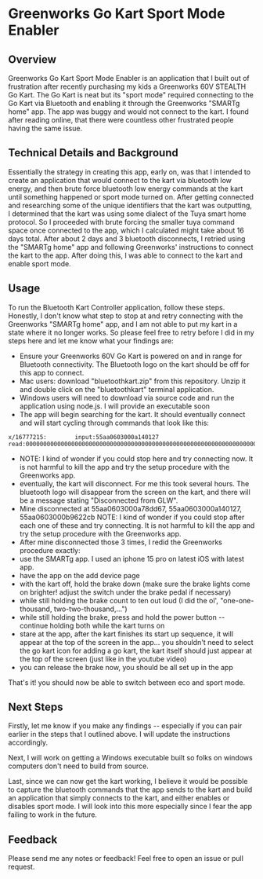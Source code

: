 # Greenworks Go Kart Sport Mode Enabler

## Overview

Greenworks Go Kart Sport Mode Enabler is an application that I built out of frustration after recently purchasing my kids a Greenworks 60V STEALTH Go Kart. The Go Kart is neat but its "sport mode" required connecting to the Go Kart via Bluetooth and enabling it through the Greenworks "SMARTg home" app. The app was buggy and would not connect to the kart. I found after reading online, that there were countless other frustrated people having the same issue. 

## Technical Details and Background

Essentially the strategy in creating this app, early on, was that I intended to create an application that would connect to the kart via bluetooth low energy, and then brute force bluetooth low energy commands at the kart until something happened or sport mode turned on. After getting connected and researching some of the unique identifiers that the kart was outputting, I determined that the kart was using some dialect of the Tuya smart home protocol. So I proceeded with brute forcing the smaller tuya command space once connected to the app, which I calculated might take about 16 days total. After about 2 days and 3 bluetooth disconnects, I retried using the "SMARTg home" app and following Greenworks' instructions to connect the kart to the app. After doing this, I was able to connect to the kart and enable sport mode.

## Usage

To run the Bluetooth Kart Controller application, follow these steps. Honestly, I don't know what step to stop at and retry connecting with the Greenworks "SMARTg home" app, and I am not able to put my kart in a state where it no longer works. So please feel free to retry before I did in my steps here and let me know what your findings are:

- Ensure your Greenworks 60V Go Kart is powered on and in range for Bluetooth connectivity. The Bluetooth logo on the kart should be off for this app to connect.
- Mac users: download "bluetoothkart.zip" from this repository. Unzip it and double click on the "bluetoothkart" terminal application.
- Windows users will need to download via source code and run the application using node.js. I will provide an executable soon
- The app will begin searching for the kart. It should eventually connect and will start cycling through commands that look like this:

```
x/16777215:        input:55aa0603000a140127        read:0000000000000000000000000000000000000000000000000000000000000000000000000000000000000000000000000000000000000000000000000000 
```

- NOTE: I kind of wonder if you could stop here and try connecting now. It is not harmful to kill the app and try the setup procedure with the Greenworks app.
- eventually, the kart will disconnect. For me this took several hours. The bluetooth logo will disappear from the screen on the kart, and there will be a message stating "Disconnected from GLW".
- Mine disconnected at 55aa0603000a78dd67, 55aa0603000a140127, 55aa0603000b9622cb NOTE: I kind of wonder if you could stop after each one of these and try connecting. It is not harmful to kill the app and try the setup procedure with the Greenworks app.
- After mine disconnected those 3 times, I redid the Greenworks procedure exactly: 
- use the SMARTg app. I used an iphone 15 pro on latest iOS with latest app.
- have the app on the add device page
- with the kart off, hold the brake down (make sure the brake lights come on brighter! adjust the switch under the brake pedal if necessary)
- while still holding the brake count to ten out loud (I did the ol', "one-one-thousand, two-two-thousand,...")
- while still holding the brake, press and hold the power button -- continue holding both while the kart turns on
- stare at the app, after the kart finishes its start up sequence, it will appear at the top of the screen in the app... you shouldn't need to select the go kart icon for adding a go kart, the kart itself should just appear at the top of the screen (just like in the youtube video)
- you can release the brake now, you should be all set up in the app

That's it! you should now be able to switch between eco and sport mode. 

## Next Steps

Firstly, let me know if you make any findings -- especially if you can pair earlier in the steps that I outlined above. I will update the instructions accordingly. 

Next, I will work on getting a Windows executable built so folks on windows computers don't need to build from source.

Last, since we can now get the kart working, I believe it would be possible to capture the bluetooth commands that the app sends to the kart and build an application that simply connects to the kart, and either enables or disables sport mode. I will look into this more especially since I fear the app failing to work in the future.

## Feedback

Please send me any notes or feedback! Feel free to open an issue or pull request. 